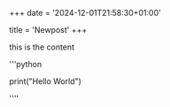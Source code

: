 +++
date = '2024-12-01T21:58:30+01:00'

title = 'Newpost'
+++

this is the content

'''python 

print("Hello World")

''''

